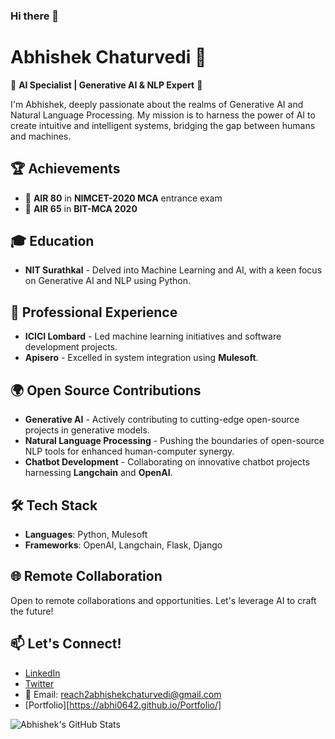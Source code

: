 ### Hi there 👋

# Abhishek Chaturvedi 🚀

🤖 **AI Specialist | Generative AI & NLP Expert** 🤖

I'm Abhishek, deeply passionate about the realms of Generative AI and Natural Language Processing. My mission is to harness the power of AI to create intuitive and intelligent systems, bridging the gap between humans and machines.

## 🏆 Achievements

- 🥇 **AIR 80** in **NIMCET-2020 MCA** entrance exam
- 🥈 **AIR 65** in **BIT-MCA 2020**
  
## 🎓 Education

- **NIT Surathkal** - Delved into Machine Learning and AI, with a keen focus on Generative AI and NLP using Python.

## 💼 Professional Experience

- **ICICI Lombard** - Led machine learning initiatives and software development projects.
- **Apisero** - Excelled in system integration using **Mulesoft**.

## 🌍 Open Source Contributions

- **Generative AI** - Actively contributing to cutting-edge open-source projects in generative models.
- **Natural Language Processing** - Pushing the boundaries of open-source NLP tools for enhanced human-computer synergy.
- **Chatbot Development** - Collaborating on innovative chatbot projects harnessing **Langchain** and **OpenAI**.

## 🛠️ Tech Stack

- **Languages**: Python, Mulesoft
- **Frameworks**: OpenAI, Langchain, Flask, Django

## 🌐 Remote Collaboration

Open to remote collaborations and opportunities. Let's leverage AI to craft the future!

## 📫 Let's Connect!

- [LinkedIn](https://www.linkedin.com/in/abhi0642/)
- [Twitter](https://twitter.com/abhi0642/)
- 📧 Email: reach2abhishekchaturvedi@gmail.com
- [Portfolio][https://abhi0642.github.io/Portfolio/]

![Abhishek's GitHub Stats](https://github-readme-stats.vercel.app/api?username=abhi0642&show_icons=true&theme=radical)

